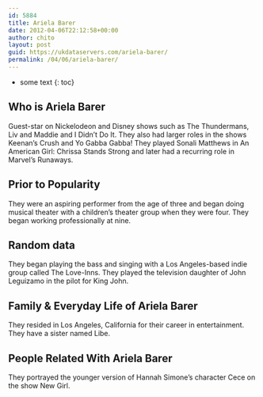 ```yaml
---
id: 5884
title: Ariela Barer
date: 2012-04-06T22:12:58+00:00
author: chito
layout: post
guid: https://ukdataservers.com/ariela-barer/
permalink: /04/06/ariela-barer/
---
```


* some text
{: toc}
          
          
## Who is  Ariela Barer
                  
                  
                  
Guest-star on Nickelodeon and Disney shows such as The Thundermans, Liv and Maddie and I Didn&#8217;t Do It. They also had larger roles in the shows Keenan&#8217;s Crush and Yo Gabba Gabba! They played Sonali Matthews in An American Girl: Chrissa Stands Strong and later had a recurring role in Marvel&#8217;s Runaways.
                  
                
                
                
## Prior to Popularity 
                  
                  
                  
They were an aspiring performer from the age of three and began doing musical theater with a children&#8217;s theater group when they were four. They began working professionally at nine.
                  
                
                
                
## Random data 
                  
                  
                  
They began playing the bass and singing with a Los Angeles-based indie group called The Love-Inns. They played the television daughter of John Leguizamo in the pilot for King John.
                  
                
                
                
## Family & Everyday Life of Ariela Barer
                  
                  
                  
They resided in Los Angeles, California for their career in entertainment. They have a sister named Libe.
                  
                
                
                
## People Related With  Ariela Barer
                  
                  
                  
They portrayed the younger version of Hannah Simone&#8217;s character Cece on the show New Girl. 
                  
                
              
            
          
          
          
    
    
  
